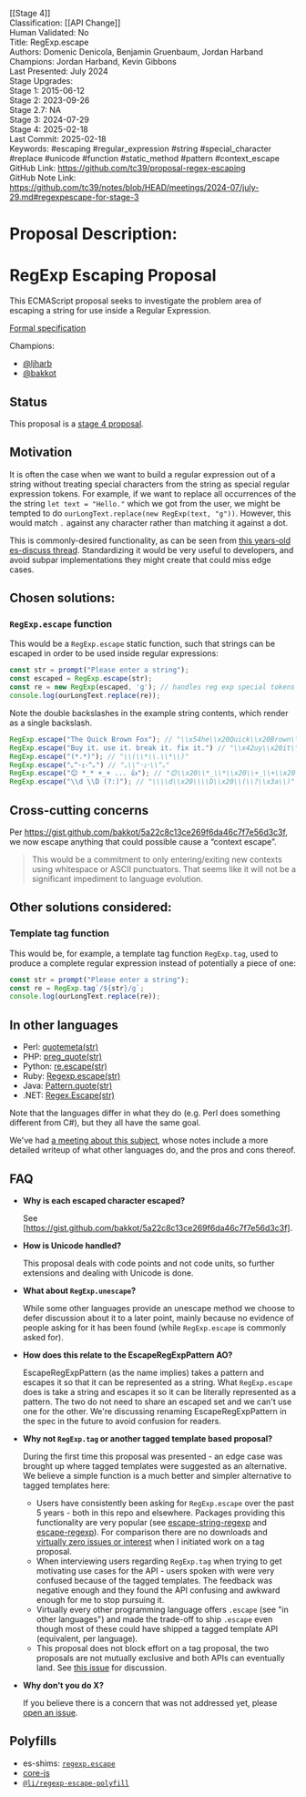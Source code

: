 [[Stage 4]]<br>Classification: [[API Change]]<br>Human Validated: No<br>Title: RegExp.escape<br>Authors: Domenic Denicola, Benjamin Gruenbaum, Jordan Harband<br>Champions: Jordan Harband, Kevin Gibbons<br>Last Presented: July 2024<br>Stage Upgrades:<br>Stage 1: 2015-06-12  
Stage 2: 2023-09-26  
Stage 2.7: NA  
Stage 3: 2024-07-29  
Stage 4: 2025-02-18<br>Last Commit: 2025-02-18<br>Keywords: #escaping #regular_expression #string #special_character #replace #unicode #function #static_method #pattern #context_escape<br>GitHub Link: https://github.com/tc39/proposal-regex-escaping <br>GitHub Note Link: https://github.com/tc39/notes/blob/HEAD/meetings/2024-07/july-29.md#regexpescape-for-stage-3
# Proposal Description:
# RegExp Escaping Proposal

This ECMAScript proposal seeks to investigate the problem area of escaping a string for use inside a Regular Expression.

[Formal specification](https://tc39.es/proposal-regex-escaping)

Champions:
 - [@ljharb](https://github.com/ljharb)
 - [@bakkot](https://github.com/bakkot)

## Status

This proposal is a [stage 4 proposal](https://github.com/tc39/proposals).


## Motivation

It is often the case when we want to build a regular expression out of a string without treating special characters from the string as special regular expression tokens. For example, if we want to replace all occurrences of the the string `let text = "Hello."` which we got from the user, we might be tempted to do `ourLongText.replace(new RegExp(text, "g"))`. However, this would match `.` against any character rather than matching it against a dot.

This is commonly-desired functionality, as can be seen from [this years-old es-discuss thread](https://esdiscuss.org/topic/regexp-escape). Standardizing it would be very useful to developers, and avoid subpar implementations they might create that could miss edge cases.


## Chosen solutions:

### `RegExp.escape` function

This would be a `RegExp.escape` static function, such that strings can be escaped in order to be used inside regular expressions:

```js
const str = prompt("Please enter a string");
const escaped = RegExp.escape(str);
const re = new RegExp(escaped, 'g'); // handles reg exp special tokens with the replacement.
console.log(ourLongText.replace(re));
```

Note the double backslashes in the example string contents, which render as a single backslash.
```js
RegExp.escape("The Quick Brown Fox"); // "\\x54he\\x20Quick\\x20Brown\\x20Fox"
RegExp.escape("Buy it. use it. break it. fix it.") // "\\x42uy\\x20it\\.\\x20use\\x20it\\.\\x20break\\x20it\\.\\x20fix\\x20it\\."
RegExp.escape("(*.*)"); // "\\(\\*\\.\\*\\)"
RegExp.escape("｡^･ｪ･^｡") // "｡\\^･ｪ･\\^｡"
RegExp.escape("😊 *_* +_+ ... 👍"); // "😊\\x20\\*_\\*\\x20\\+_\\+\\x20\\.\\.\\.\\x20👍"
RegExp.escape("\\d \\D (?:)"); // "\\\\d\\x20\\\\D\\x20\\(\\?\\x3a\\)"
```

## Cross-cutting concerns

Per https://gist.github.com/bakkot/5a22c8c13ce269f6da46c7f7e56d3c3f, we now escape anything that could possible cause a “context escape”.

> This would be a commitment to only entering/exiting new contexts using whitespace or ASCII punctuators. That seems like it will not be a significant impediment to language evolution.

## Other solutions considered:

### Template tag function

This would be, for example, a template tag function `RegExp.tag`, used to produce a complete regular expression instead of potentially a piece of one:

```js
const str = prompt("Please enter a string");
const re = RegExp.tag`/${str}/g`;
console.log(ourLongText.replace(re));
```

## In other languages

 - Perl: [quotemeta(str)](http://perldoc.perl.org/functions/quotemeta.html)
 - PHP: [preg_quote(str)](http://php.net/manual/en/function.preg-quote.php)
 - Python: [re.escape(str)](https://docs.python.org/3/library/re.html#re.escape)
 - Ruby: [Regexp.escape(str)](http://ruby-doc.org/core-2.2.0/Regexp.html#method-c-escape)
 - Java: [Pattern.quote(str)](http://docs.oracle.com/javase/7/docs/api/java/util/regex/Pattern.html#quote(java.lang.String))
 - .NET: [Regex.Escape(str)](https://msdn.microsoft.com/en-us/library/system.text.regularexpressions.regex.escape.aspx)

Note that the languages differ in what they do (e.g. Perl does something different from C#), but they all have the same goal.

We've had [a meeting about this subject](https://github.com/benjamingr/RegExp.escape/blob/master/data/other_languages/discussions.md), whose notes include a more detailed writeup of what other languages do, and the pros and cons thereof.


## FAQ

*   **Why is each escaped character escaped?**

    See [https://gist.github.com/bakkot/5a22c8c13ce269f6da46c7f7e56d3c3f].

*   **How is Unicode handled?**

    This proposal deals with code points and not code units, so further extensions and dealing with Unicode is done.

*   **What about `RegExp.unescape`?**

    While some other languages provide an unescape method we choose to defer discussion about it to a later point, mainly because no evidence of people asking for it has been found (while `RegExp.escape` is commonly asked for).

*   **How does this relate to the EscapeRegExpPattern AO?**

    EscapeRegExpPattern (as the name implies) takes a pattern and escapes it so that it can be represented as a string. What `RegExp.escape` does is take a string and escapes it so it can be literally represented as a pattern. The two do not need to share an escaped set and we can't use one for the other. We're discussing renaming EscapeRegExpPattern in the spec in the future to avoid confusion for readers.

*  **Why not `RegExp.tag` or another tagged template based proposal?**

    During the first time this proposal was presented - an edge case was brought up where tagged templates were suggested as an alternative. We believe a simple function is a much better and simpler alternative to tagged templates here:
      - Users have consistently been asking for `RegExp.escape` over the past 5 years - both in this repo and elsewhere. Packages providing this functionality are very popular (see [escape-string-regexp](https://www.npmjs.com/package/escape-string-regexp) and [escape-regexp](https://www.npmjs.com/package/escape-regexp)). For comparison there are no downloads and [virtually zero issues or interest](https://github.com/benjamingr/RegExp.tag) when I initiated work on a tag proposal.
      - When interviewing users regarding `RegExp.tag` when trying to get motivating use cases for the API - users spoken with were very confused because of the tagged templates. The feedback was negative enough and they found the API confusing and awkward enough for me to stop pursuing it.
      - Virtually every other programming language offers `.escape` (see "in other languages") and made the trade-off to ship `.escape` even though most of these could have shipped a tagged template API (equivalent, per language).
      - This proposal does not block effort on a tag proposal, the two proposals are not mutually exclusive and both APIs can eventually land.
    See [this issue](https://github.com/tc39/RegExp.escape/issues/45) for discussion.

*   **Why don't you do X?**

    If you believe there is a concern that was not addressed yet, please [open an issue](https://github.com/tc39/RexExp.escape/issues).

## Polyfills

 - es-shims: [`regexp.escape`](https://www.npmjs.com/package/regexp.escape)
 - [core-js](https://www.npmjs.com/package/core-js)
 - [`@li/regexp-escape-polyfill`](https://jsr.io/@li/regexp-escape-polyfill)
<br>